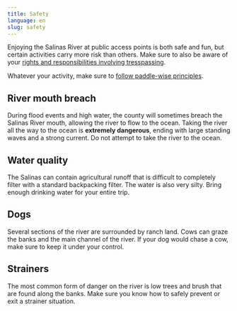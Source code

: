 ```yaml
---
title: Safety
language: en
slug: safety
---
```


Enjoying the Salinas River at public access points is both safe and fun,
but certain activities carry more risk than others. Make sure to also be aware
of your [rights and responsibilities involving tresspassing](/overview/tresspass).

Whatever your activity, make sure to
[follow paddle-wise principles](https://www.paddlewise.org/).

## River mouth breach

During flood events and high water, the county will sometimes breach the Salinas River mouth, allowing the river to flow to the ocean. Taking the river all the way to the ocean is **extremely dangerous**, ending with large standing waves and a strong current. Do not attempt to take the river to the ocean.

## Water quality

The Salinas can contain agricultural runoff that
is difficult to completely filter with a standard backpacking filter.
The water is also very silty. Bring enough drinking water for your
entire trip.

## Dogs

Several sections of the river are surrounded by ranch land. Cows can graze the
banks and the main channel of the river. If your dog would chase a cow, make sure
to keep it under your control.

## Strainers

The most common form of danger on the river is low trees and brush that are found
along the banks. Make sure you know how to safely prevent or exit a strainer situation.
